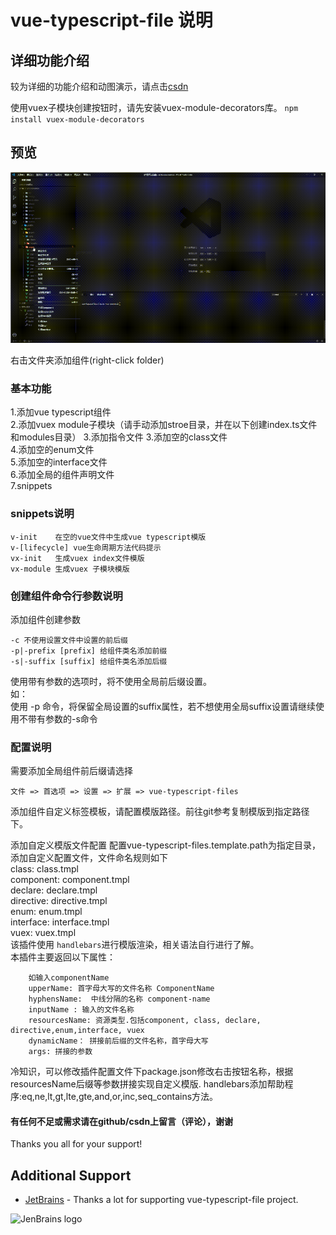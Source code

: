 # vue-typescript-file 说明

## 详细功能介绍  

较为详细的功能介绍和动图演示，请点击[csdn](https://blog.csdn.net/zz56138/article/details/102828867 "csdn详细说明")  
  
使用vuex子模块创建按钮时，请先安装vuex-module-decorators库。
`npm install vuex-module-decorators`  

## 预览  

![image](/images/create-component.gif)  

右击文件夹添加组件(right-click folder)  

### 基本功能

1.添加vue typescript组件  
2.添加vuex module子模块（请手动添加stroe目录，并在以下创建index.ts文件和modules目录）
3.添加指令文件
3.添加空的class文件  
4.添加空的enum文件  
5.添加空的interface文件  
6.添加全局的组件声明文件  
7.snippets  

### snippets说明

```snippets
v-init    在空的vue文件中生成vue typescript模版
v-[lifecycle] vue生命周期方法代码提示
vx-init   生成vuex index文件模版  
vx-module 生成vuex 子模块模版  
```

### 创建组件命令行参数说明

添加组件创建参数

```options
-c 不使用设置文件中设置的前后缀
-p|-prefix [prefix] 给组件类名添加前缀
-s|-suffix [suffix] 给组件类名添加后缀
```

使用带有参数的选项时，将不使用全局前后缀设置。  
如：  
    使用 -p 命令，将保留全局设置的suffix属性，若不想使用全局suffix设置请继续使用不带有参数的-s命令  

### 配置说明

需要添加全局组件前后缀请选择  

```extends
文件 => 首选项 => 设置 => 扩展 => vue-typescript-files
```

添加组件自定义标签模板，请配置模版路径。前往git参考复制模版到指定路径下。 

添加自定义模版文件配置
配置vue-typescript-files.template.path为指定目录，添加自定义配置文件，文件命名规则如下  
class: class.tmpl    
component: component.tmpl  
declare: declare.tmpl  
directive: directive.tmpl  
enum: enum.tmpl  
interface: interface.tmpl  
vuex: vuex.tmpl  
该插件使用 ```handlebars```进行模版渲染，相关语法自行进行了解。  
本插件主要返回以下属性： 
```
    如输入componentName
    upperName: 首字母大写的文件名称 ComponentName
    hyphensName:  中线分隔的名称 component-name
    inputName : 输入的文件名称 
    resourcesName: 资源类型.包括component, class, declare, directive,enum,interface, vuex
    dynamicName： 拼接前后缀的文件名称，首字母大写
    args: 拼接的参数
```
冷知识，可以修改插件配置文件下package.json修改右击按钮名称，根据resourcesName后缀等参数拼接实现自定义模版.
handlebars添加帮助程序:eq,ne,lt,gt,lte,gte,and,or,inc,seq_contains方法。


#### 有任何不足或需求请在github/csdn上留言（评论），谢谢


Thanks you all for your support!

## Additional Support
* [JetBrains](https://www.jetbrains.com/?from=vue-typescript-file) - Thanks a lot for supporting vue-typescript-file project.

![JenBrains logo](https://resources.jetbrains.com/storage/products/company/brand/logos/jb_beam.png)